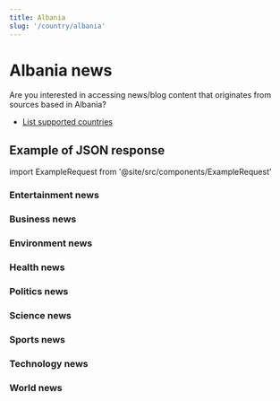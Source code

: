 ```yaml
---
title: Albania
slug: '/country/albania'
---
```


# Albania news

Are you interested in accessing news/blog content that originates from sources based in Albania?

- [List supported countries](/get-articles/countries)

## Example of JSON response

import ExampleRequest from '@site/src/components/ExampleRequest'

### Entertainment news
<ExampleRequest url="https://apitube.io/v1/news/articles?limit=2&category=news/Arts_and_Entertainment&language=al"></ExampleRequest>

### Business news
<ExampleRequest url="https://apitube.io/v1/news/articles?limit=2&category=news/Business&language=al"></ExampleRequest>

### Environment news
<ExampleRequest url="https://apitube.io/v1/news/articles?limit=2&category=news/Environment&language=al"></ExampleRequest>

### Health news
<ExampleRequest url="https://apitube.io/v1/news/articles?limit=2&category=news/Health&language=al"></ExampleRequest>

### Politics news
<ExampleRequest url="https://apitube.io/v1/news/articles?limit=2&category=news/Politics&language=al"></ExampleRequest>

### Science news
<ExampleRequest url="https://apitube.io/v1/news/articles?limit=2&category=news/Science&language=al"></ExampleRequest>

### Sports news
<ExampleRequest url="https://apitube.io/v1/news/articles?limit=2&category=news/Sports&language=al"></ExampleRequest>

### Technology news
<ExampleRequest url="https://apitube.io/v1/news/articles?limit=2&category=news/Technology&language=al"></ExampleRequest>

### World news
<ExampleRequest url="https://apitube.io/v1/news/articles?limit=2&category=news/World&language=al"></ExampleRequest>
